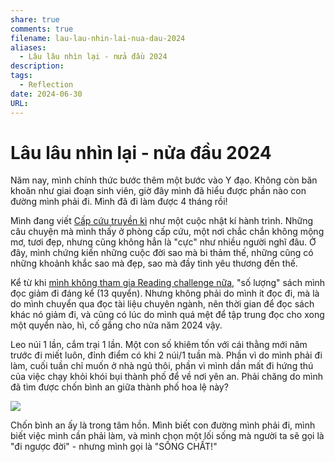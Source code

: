```yaml
---
share: true
comments: true
filename: lau-lau-nhin-lai-nua-dau-2024
aliases:
  - Lâu lâu nhìn lại - nửa đầu 2024
description: 
tags:
  - Reflection
date: 2024-06-30
URL: 
---
```

# Lâu lâu nhìn lại - nửa đầu 2024

Năm nay, mình chính thức bước thêm một bước vào Y đạo. Không còn băn khoăn như giai đoạn sinh viên, giờ đây mình đã hiểu được phần nào con đường mình phải đi. Mình đã đi làm được 4 tháng rồi!

Mình đang viết [Cấp cứu truyền kì](./cap-cuu-truyen-ki.md) như một cuộc nhật kí hành trình. Những câu chuyện mà mình thấy ở phòng cấp cứu, một nơi chắc chắn không mộng mơ, tươi đẹp, nhưng cũng không hẳn là "cực" như nhiều người nghĩ đâu. Ở đây, mình chứng kiến những cuộc đời sao mà bi thảm thế, những cũng có những khoảnh khắc sao mà đẹp, sao mà đầy tình yêu thương đến thế.

Kể từ khi [mình không tham gia Reading challenge nữa](./toi-khong-tham-gia-reading-challenge.md), "số lượng" sách mình đọc giảm đi đáng kể (13 quyển). Nhưng không phải do mình ít đọc đi, mà là do mình chuyển qua đọc tài liệu chuyên ngành, nên thời gian để đọc sách khác nó giảm đi, và cũng có lúc do mình quá mệt để tập trung đọc cho xong một quyển nào, hì, cố gắng cho nửa năm 2024 vậy.

Leo núi 1 lần, cắm trại 1 lần. Một con số khiêm tốn với cái thằng mới năm trước đi miết luôn, đỉnh điểm có khi 2 núi/1 tuần mà. Phần vì do mình phải đi làm, cuối tuần chỉ muốn ở nhà ngủ thôi, phần vì mình dần mất đi hứng thú của việc chạy khỏi khói bụi thành phố để về nơi yên an. Phải chăng do mình đã tìm được chốn bình an giữa thành phố hoa lệ này?

![](https://i.imgur.com/JEX5fLc.png)

Chốn bình an ấy là trong tâm hồn. Mình biết con đường mình phải đi, mình biết việc mình cần phải làm, và mình chọn một lối sống mà người ta sẽ gọi là "đi ngược đời" - nhưng mình gọi là "SỐNG CHẤT!"